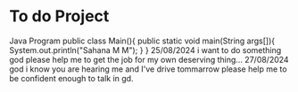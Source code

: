 # To do Project
Java Program
public class Main(){
public static void main(String args[]){
System.out.println("Sahana M M");
}
}
25/08/2024
i want to do something god please help me to get the job for my own deserving thing...
27/08/2024
god i know you are hearing me and I've drive tommarrow please help me to be confident enough to talk in gd.
